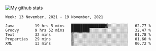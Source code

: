 ![My github stats](https://github-readme-stats.vercel.app/api?username=romvoid95&theme=gruvbox&include_all_commits=true&show_icons=true")

<!--START_SECTION:waka-->
```text
Week: 13 November, 2021 - 19 November, 2021

Java         19 hrs 5 mins   ███████████████▓░░░░░░░░░   62.77 % 
Groovy       9 hrs 52 mins   ████████░░░░░░░░░░░░░░░░░   32.47 % 
Text         32 mins         ▒░░░░░░░░░░░░░░░░░░░░░░░░   01.78 % 
Properties   29 mins         ▒░░░░░░░░░░░░░░░░░░░░░░░░   01.60 % 
XML          13 mins         ▒░░░░░░░░░░░░░░░░░░░░░░░░   00.72 % 
```
<!--END_SECTION:waka-->
